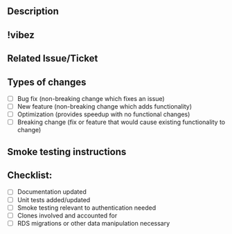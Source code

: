 ## Description

<!--- Describe your changes in detail, must use a list if more than 2-3 distinct items -->

## !vibez

<!--- How are you feeling after completing this PR? -->

## Related Issue/Ticket

<!--- Generally 1 ticket per PR, but if there are smaller tickets used please list them out. -->
<!--- Please link to the issue/ticket here: -->

## Types of changes
- [ ] Bug fix (non-breaking change which fixes an issue)
- [ ] New feature (non-breaking change which adds functionality)
- [ ] Optimization (provides speedup with no functional changes)
- [ ] Breaking change (fix or feature that would cause existing functionality to change)

## Smoke testing instructions

<!--- Describe details on testing the ticket - endpoints to call, cURL requests, data objects, frontend pages, etc. -->
<!--- If there are multiple test cases, please list the expected input and output for each. -->

## Checklist:
<!--- Not all of these are required, but it servers as a reminder for the pull requester and helps the reviewer know what is covered-->

- [ ] Documentation updated
- [ ] Unit tests added/updated
- [ ] Smoke testing relevant to authentication needed
- [ ] Clones involved and accounted for
- [ ] RDS migrations or other data manipulation necessary
